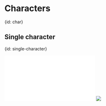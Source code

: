 # Characters
{id: char}

## Single character
{id: single-character}

![](examples/chars/single.rs)
![](examples/chars/single.out)

